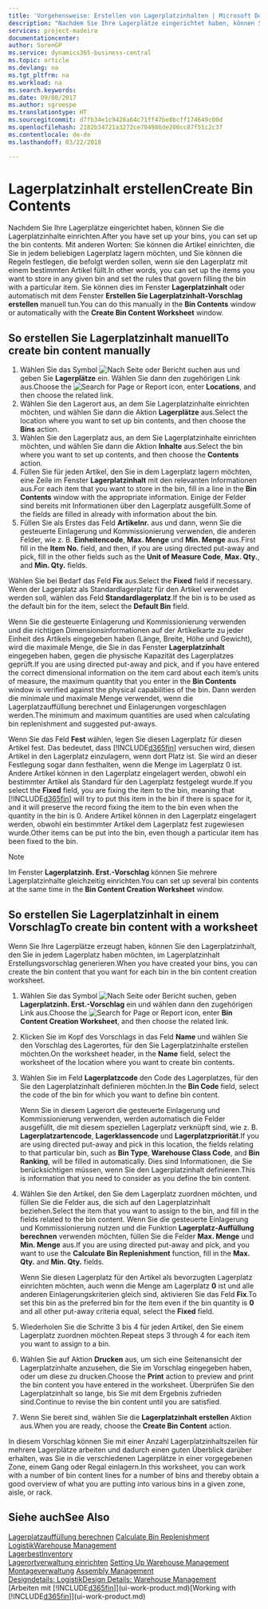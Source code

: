 ```yaml
---
title: 'Vorgehensweise: Erstellen von Lagerplatzinhalten | Microsoft Docs'
description: "Nachdem Sie Ihre Lagerplätze eingerichtet haben, können Sie die Lagerplatzinhalte einrichten. Mit anderen Worten: Sie können die Artikel einrichten, die Sie in jedem beliebigen Lagerplatz lagern möchten, und Sie können die Regeln festlegen, die befolgt werden sollen, wenn sie den Lagerplatz mit einem bestimmten Artikel füllt."
services: project-madeira
documentationcenter: 
author: SorenGP
ms.service: dynamics365-business-central
ms.topic: article
ms.devlang: na
ms.tgt_pltfrm: na
ms.workload: na
ms.search.keywords: 
ms.date: 09/08/2017
ms.author: sgroespe
ms.translationtype: HT
ms.sourcegitcommit: d7fb34e1c9428a64c71ff47be8bcff174649c00d
ms.openlocfilehash: 2182b34721a3272ce784986de200cc87f51c2c37
ms.contentlocale: de-de
ms.lasthandoff: 03/22/2018

---
```

# <a name="create-bin-contents"></a><span data-ttu-id="1c75b-104">Lagerplatzinhalt erstellen</span><span class="sxs-lookup"><span data-stu-id="1c75b-104">Create Bin Contents</span></span>
<span data-ttu-id="1c75b-105">Nachdem Sie Ihre Lagerplätze eingerichtet haben, können Sie die Lagerplatzinhalte einrichten.</span><span class="sxs-lookup"><span data-stu-id="1c75b-105">After you have set up your bins, you can set up the bin contents.</span></span> <span data-ttu-id="1c75b-106">Mit anderen Worten: Sie können die Artikel einrichten, die Sie in jedem beliebigen Lagerplatz lagern möchten, und Sie können die Regeln festlegen, die befolgt werden sollen, wenn sie den Lagerplatz mit einem bestimmten Artikel füllt.</span><span class="sxs-lookup"><span data-stu-id="1c75b-106">In other words, you can set up the items you want to store in any given bin and set the rules that govern filling the bin with a particular item.</span></span> <span data-ttu-id="1c75b-107">Sie können dies im Fenster **Lagerplatzinhalt** oder automatisch mit dem Fenster **Erstellen Sie Lagerplatzinhalt-Vorschlag erstellen** manuell tun.</span><span class="sxs-lookup"><span data-stu-id="1c75b-107">You can do this manually in the **Bin Contents** window or automatically with the **Create Bin Content Worksheet** window.</span></span>

## <a name="to-create-bin-content-manually"></a><span data-ttu-id="1c75b-108">So erstellen Sie Lagerplatzinhalt manuell</span><span class="sxs-lookup"><span data-stu-id="1c75b-108">To create bin content manually</span></span>  
1.  <span data-ttu-id="1c75b-109">Wählen Sie das Symbol ![Nach Seite oder Bericht suchen](media/ui-search/search_small.png "Nach Seite oder Bericht suchen") aus und geben Sie **Lagerplätze** ein. Wählen Sie dann den zugehörigen Link aus.</span><span class="sxs-lookup"><span data-stu-id="1c75b-109">Choose the ![Search for Page or Report](media/ui-search/search_small.png "Search for Page or Report icon") icon, enter **Locations**, and then choose the related link.</span></span>  
2.  <span data-ttu-id="1c75b-110">Wählen Sie den Lagerort aus, an dem Sie Lagerplatzinhalte einrichten möchten, und wählen Sie dann die Aktion **Lagerplätze** aus.</span><span class="sxs-lookup"><span data-stu-id="1c75b-110">Select the location where you want to set up bin contents,  and then choose the **Bins** action.</span></span>  
3.  <span data-ttu-id="1c75b-111">Wählen Sie den Lagerplatz aus, an dem Sie Lagerplatzinhalte einrichten möchten, und wählen Sie dann die Aktion **Inhalte** aus.</span><span class="sxs-lookup"><span data-stu-id="1c75b-111">Select the bin where you want to set up contents, and then choose the **Contents** action.</span></span>  
4.  <span data-ttu-id="1c75b-112">Füllen Sie für jeden Artikel, den Sie in dem Lagerplatz lagern möchten, eine Zeile im Fenster **Lagerplatzinhalt** mit den relevanten Informationen aus.</span><span class="sxs-lookup"><span data-stu-id="1c75b-112">For each item that you want to store in the bin, fill in a line in the **Bin Contents** window with the appropriate information.</span></span> <span data-ttu-id="1c75b-113">Einige der Felder sind bereits mit Informationen über den Lagerplatz ausgefüllt.</span><span class="sxs-lookup"><span data-stu-id="1c75b-113">Some of the fields are filled in already with information about the bin.</span></span>  
5.  <span data-ttu-id="1c75b-114">Füllen Sie als Erstes das Feld **Artikelnr.** aus und dann, wenn Sie die gesteuerte Einlagerung und Kommissionierung verwenden, die anderen Felder, wie z. B. **Einheitencode**, **Max. Menge** und **Min. Menge** aus.</span><span class="sxs-lookup"><span data-stu-id="1c75b-114">First fill in the **Item No.** field, and then, if you are using directed put-away and pick, fill in the other fields such as the **Unit of Measure Code**, **Max. Qty.**, and **Min. Qty.** fields.</span></span>  

<span data-ttu-id="1c75b-115">Wählen Sie bei Bedarf das Feld **Fix** aus.</span><span class="sxs-lookup"><span data-stu-id="1c75b-115">Select the **Fixed** field if necessary.</span></span> <span data-ttu-id="1c75b-116">Wenn der Lagerplatz als Standardlagerplatz für den Artikel verwendet werden soll, wählen das Feld **Standardlagerplatz**.</span><span class="sxs-lookup"><span data-stu-id="1c75b-116">If the bin is to be used as the default bin for the item, select the **Default Bin** field.</span></span>  

<span data-ttu-id="1c75b-117">Wenn Sie die gesteuerte Einlagerung und Kommissionierung verwenden und die richtigen Dimensionsinformationen auf der Artikelkarte zu jeder Einheit des Artikels eingegeben haben (Länge, Breite, Höhe und Gewicht), wird die maximale Menge, die Sie in das Fenster **Lagerplatzinhalt** eingegeben haben, gegen die physische Kapazität des Lagerplatzes geprüft.</span><span class="sxs-lookup"><span data-stu-id="1c75b-117">If you are using directed put-away and pick, and if you have entered the correct dimensional information on the item card about each item’s units of measure, the maximum quantity that you enter in the **Bin Contents** window is verified against the physical capabilities of the bin.</span></span> <span data-ttu-id="1c75b-118">Dann werden die minimale und maximale Menge verwendet, wenn die Lagerplatzauffüllung berechnet und Einlagerungen vorgeschlagen werden.</span><span class="sxs-lookup"><span data-stu-id="1c75b-118">The minimum and maximum quantities are used when calculating bin replenishment and suggested put-aways.</span></span>  

<span data-ttu-id="1c75b-119">Wenn Sie das Feld **Fest** wählen, legen Sie diesen Lagerplatz für diesen Artikel fest. Das bedeutet, dass [!INCLUDE[d365fin](includes/d365fin_md.md)] versuchen wird, diesen Artikel in den Lagerplatz einzulagern, wenn dort Platz ist. Sie wird an dieser Festlegung sogar dann festhalten, wenn die Menge im Lagerplatz 0 ist. Andere Artikel können in den Lagerplatz eingelagert werden, obwohl ein bestimmter Artikel als Standard für den Lagerplatz festgelegt wurde.</span><span class="sxs-lookup"><span data-stu-id="1c75b-119">If you select the **Fixed** field, you are fixing the item to the bin, meaning that [!INCLUDE[d365fin](includes/d365fin_md.md)] will try to put this item in the bin if there is space for it, and it will preserve the record fixing the item to the bin even when the quantity in the bin is 0.</span></span> <span data-ttu-id="1c75b-120">Andere Artikel können in den Lagerplatz eingelagert werden, obwohl ein bestimmter Artikel dem Lagerplatz fest zugewiesen wurde.</span><span class="sxs-lookup"><span data-stu-id="1c75b-120">Other items can be put into the bin, even though a particular item has been fixed to the bin.</span></span>  

> [!NOTE]  
>  <span data-ttu-id="1c75b-121">Im Fenster **Lagerplatzinh. Erst.-Vorschlag** können Sie mehrere Lagerplatzinhalte gleichzeitig einrichten.</span><span class="sxs-lookup"><span data-stu-id="1c75b-121">You can set up several bin contents at the same time in the **Bin Content Creation Worksheet** window.</span></span>  

## <a name="to-create-bin-content-with-a-worksheet"></a><span data-ttu-id="1c75b-122">So erstellen Sie Lagerplatzinhalt in einem Vorschlag</span><span class="sxs-lookup"><span data-stu-id="1c75b-122">To create bin content with a worksheet</span></span>  
<span data-ttu-id="1c75b-123">Wenn Sie Ihre Lagerplätze erzeugt haben, können Sie den Lagerplatzinhalt, den Sie in jedem Lagerplatz haben möchten, im Lagerplatzinhalt Erstellungsvorschlag generieren.</span><span class="sxs-lookup"><span data-stu-id="1c75b-123">When you have created your bins, you can create the bin content that you want for each bin in the bin content creation worksheet.</span></span>

1.  <span data-ttu-id="1c75b-124">Wählen Sie das Symbol ![Nach Seite oder Bericht suchen](media/ui-search/search_small.png "Nach Seite oder Bericht suchen"), geben **Lagerplatzinh. Erst.-Vorschlag** ein und wählen dann den zugehörigen Link aus.</span><span class="sxs-lookup"><span data-stu-id="1c75b-124">Choose the ![Search for Page or Report](media/ui-search/search_small.png "Search for Page or Report icon") icon, enter **Bin Content Creation Worksheet**, and then choose the related link.</span></span>  
2.  <span data-ttu-id="1c75b-125">Klicken Sie im Kopf des Vorschlags in das Feld **Name** und wählen Sie den Vorschlag des Lagerortes, für den Sie Lagerplatzinhalte erstellen möchten.</span><span class="sxs-lookup"><span data-stu-id="1c75b-125">On the worksheet header, in the **Name** field, select the worksheet of the location where you want to create bin contents.</span></span>  
3.  <span data-ttu-id="1c75b-126">Wählen Sie im Feld **Lagerplatzcode** den Code des Lagerplatzes, für den Sie den Lagerplatzinhalt definieren möchten.</span><span class="sxs-lookup"><span data-stu-id="1c75b-126">In the **Bin Code** field, select the code of the bin for which you want to define bin content.</span></span>   

    <span data-ttu-id="1c75b-127">Wenn Sie in diesem Lagerort die gesteuerte Einlagerung und Kommissionierung verwenden, werden automatisch die Felder ausgefüllt, die mit diesem speziellen Lagerplatz verknüpft sind, wie z. B. **Lagerplatzartencode**, **Lagerklassencode** und **Lagerplatzpriorität**.</span><span class="sxs-lookup"><span data-stu-id="1c75b-127">If you are using directed put-away and pick in this location, the fields relating to that particular bin, such as **Bin Type**, **Warehouse Class Code**, and **Bin Ranking**, will be filled in automatically.</span></span> <span data-ttu-id="1c75b-128">Dies sind Informationen, die Sie berücksichtigen müssen, wenn Sie den Lagerplatzinhalt definieren.</span><span class="sxs-lookup"><span data-stu-id="1c75b-128">This is information that you need to consider as you define the bin content.</span></span>  
4.  <span data-ttu-id="1c75b-129">Wählen Sie den Artikel, den Sie dem Lagerplatz zuordnen möchten, und füllen Sie die Felder aus, die sich auf den Lagerplatzinhalt beziehen.</span><span class="sxs-lookup"><span data-stu-id="1c75b-129">Select the item that you want to assign to the bin, and fill in the fields related to the bin content.</span></span> <span data-ttu-id="1c75b-130">Wenn Sie die gesteuerte Einlagerung und Kommissionierung nutzen und die Funktion **Lagerplatz-Auffüllung berechnen** verwenden möchten, füllen Sie die Felder **Max. Menge** und **Min. Menge** aus.</span><span class="sxs-lookup"><span data-stu-id="1c75b-130">If you are using directed put-away and pick, and you want to use the **Calculate Bin Replenishment** function, fill in the **Max. Qty.** and **Min. Qty.** fields.</span></span>  

    <span data-ttu-id="1c75b-131">Wenn Sie diesen Lagerplatz für den Artikel als bevorzugten Lagerplatz einrichten möchten, auch wenn die Menge am Lagerplatz **0** ist und alle anderen Einlagerungskriterien gleich sind, aktivieren Sie das Feld **Fix**.</span><span class="sxs-lookup"><span data-stu-id="1c75b-131">To set this bin as the preferred bin for the item even if the bin quantity is **0** and all other put-away criteria equal, select the **Fixed** field.</span></span>  
5.  <span data-ttu-id="1c75b-132">Wiederholen Sie die Schritte 3 bis 4 für jeden Artikel, den Sie einem Lagerplatz zuordnen möchten.</span><span class="sxs-lookup"><span data-stu-id="1c75b-132">Repeat steps 3 through 4 for each item you want to assign to a bin.</span></span>  
6.  <span data-ttu-id="1c75b-133">Wählen Sie auf Aktion **Drucken** aus, um sich eine Seitenansicht der Lagerplatzinhalte anzusehen, die Sie im Vorschlag eingegeben haben, oder um diese zu drucken.</span><span class="sxs-lookup"><span data-stu-id="1c75b-133">Choose the **Print** action to preview and print the bin content you have entered in the worksheet.</span></span> <span data-ttu-id="1c75b-134">Überprüfen Sie den Lagerplatzinhalt so lange, bis Sie mit dem Ergebnis zufrieden sind.</span><span class="sxs-lookup"><span data-stu-id="1c75b-134">Continue to revise the bin content until you are satisfied.</span></span>  
7.  <span data-ttu-id="1c75b-135">Wenn Sie bereit sind, wählen Sie die **Lagerplatzinhalt erstellen** Aktion aus.</span><span class="sxs-lookup"><span data-stu-id="1c75b-135">When you are ready, choose the **Create Bin Content** action.</span></span>  

<span data-ttu-id="1c75b-136">In diesem Vorschlag können Sie mit einer Anzahl Lagerplatzinhaltszeilen für mehrere Lagerplätze arbeiten und dadurch einen guten Überblick darüber erhalten, was Sie in die verschiedenen Lagerplätze in einer vorgegebenen Zone, einem Gang oder Regal einlagern.</span><span class="sxs-lookup"><span data-stu-id="1c75b-136">In this worksheet, you can work with a number of bin content lines for a number of bins and thereby obtain a good overview of what you are putting into various bins in a given zone, aisle, or rack.</span></span>  

## <a name="see-also"></a><span data-ttu-id="1c75b-137">Siehe auch</span><span class="sxs-lookup"><span data-stu-id="1c75b-137">See Also</span></span>
<span data-ttu-id="1c75b-138">[Lagerplatzauffüllung berechnen](warehouse-how-to-calculate-bin-replenishment.md)  </span><span class="sxs-lookup"><span data-stu-id="1c75b-138">[Calculate Bin Replenishment](warehouse-how-to-calculate-bin-replenishment.md)  </span></span>  
[<span data-ttu-id="1c75b-139">Logistik</span><span class="sxs-lookup"><span data-stu-id="1c75b-139">Warehouse Management</span></span>](warehouse-manage-warehouse.md)  
[<span data-ttu-id="1c75b-140">Lagerbest</span><span class="sxs-lookup"><span data-stu-id="1c75b-140">Inventory</span></span>](inventory-manage-inventory.md)  
<span data-ttu-id="1c75b-141">[Lagerortverwaltung einrichten](warehouse-setup-warehouse.md)   </span><span class="sxs-lookup"><span data-stu-id="1c75b-141">[Setting Up Warehouse Management](warehouse-setup-warehouse.md)   </span></span>  
<span data-ttu-id="1c75b-142">[Montageverwaltung](assembly-assemble-items.md)  </span><span class="sxs-lookup"><span data-stu-id="1c75b-142">[Assembly Management](assembly-assemble-items.md)  </span></span>  
[<span data-ttu-id="1c75b-143">Designdetails: Logistik</span><span class="sxs-lookup"><span data-stu-id="1c75b-143">Design Details: Warehouse Management</span></span>](design-details-warehouse-management.md)  
<span data-ttu-id="1c75b-144">[Arbeiten mit [!INCLUDE[d365fin](includes/d365fin_md.md)]](ui-work-product.md)</span><span class="sxs-lookup"><span data-stu-id="1c75b-144">[Working with [!INCLUDE[d365fin](includes/d365fin_md.md)]](ui-work-product.md)</span></span>

